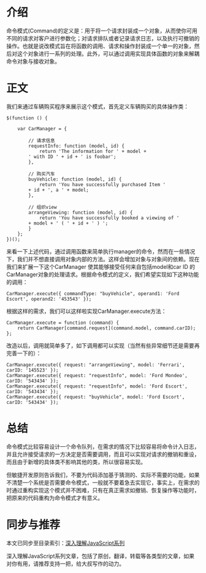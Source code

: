 

# 介绍

命令模式(Command)的定义是：用于将一个请求封装成一个对象，从而使你可用不同的请求对客户进行参数化；对请求排队或者记录请求日志，以及执行可撤销的操作。也就是说改模式旨在将函数的调用、请求和操作封装成一个单一的对象，然后对这个对象进行一系列的处理。此外，可以通过调用实现具体函数的对象来解耦命令对象与接收对象。

# 正文

我们来通过车辆购买程序来展示这个模式，首先定义车辆购买的具体操作类：

    
    
    $(function () {  
      
        var CarManager = {  
      
            // 请求信息  
            requestInfo: function (model, id) {  
                return 'The information for ' + model +  
            ' with ID ' + id + ' is foobar';  
            },  
      
            // 购买汽车  
            buyVehicle: function (model, id) {  
                return 'You have successfully purchased Item '  
            + id + ', a ' + model;  
            },  
      
            // 组织view  
            arrangeViewing: function (model, id) {  
                return 'You have successfully booked a viewing of '  
            + model + ' ( ' + id + ' ) ';  
            }  
        };  
    })();

来看一下上述代码，通过调用函数来简单执行manager的命令，然而在一些情况下，我们并不想直接调用对象内部的方法。这样会增加对象与对象间的依赖。现在我们来扩展一下这个CarManager
使其能够接受任何来自包括model和car ID 的CarManager对象的处理请求。根据命令模式的定义，我们希望实现如下这种功能的调用：

    
    
    CarManager.execute({ commandType: "buyVehicle", operand1: 'Ford Escort', operand2: '453543' });

根据这样的需求，我们可以这样啦实现CarManager.execute方法：

    
    
    CarManager.execute = function (command) {  
        return CarManager[command.request](command.model, command.carID);  
    };

改造以后，调用就简单多了，如下调用都可以实现（当然有些异常细节还是需要再完善一下的）：

    
    
    CarManager.execute({ request: "arrangeViewing", model: 'Ferrari', carID: '145523' });  
    CarManager.execute({ request: "requestInfo", model: 'Ford Mondeo', carID: '543434' });  
    CarManager.execute({ request: "requestInfo", model: 'Ford Escort', carID: '543434' });  
    CarManager.execute({ request: "buyVehicle", model: 'Ford Escort', carID: '543434' });

# 总结

命令模式比较容易设计一个命令队列，在需求的情况下比较容易将命令计入日志，并且允许接受请求的一方决定是否需要调用，而且可以实现对请求的撤销和重设，而且由于新增的具体类不影响其他的类，所以很容易实现。

但敏捷开发原则告诉我们，不要为代码添加基于猜测的、实际不需要的功能，如果不清楚一个系统是否需要命令模式，一般就不要着急去实现它，事实上，在需求的时通过重构实现这个模式并不困难，只有在真正需求如撤销、恢复操作等功能时，把原来的代码重构为命令模式才有意义。

# 同步与推荐

本文已同步至目录索引：[深入理解JavaScript系列](http://www.cnblogs.com/TomXu/archive/2011/12/15/2288411.html)

深入理解JavaScript系列文章，包括了原创，翻译，转载等各类型的文章，如果对你有用，请推荐支持一把，给大叔写作的动力。

